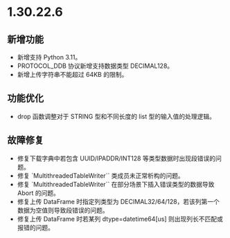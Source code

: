 # 1.30.22.6

## 新增功能

- 新增支持 Python 3.11。
- PROTOCOL_DDB 协议新增支持数据类型 DECIMAL128。
- 新增上传字符串不能超过 64KB 的限制。

## 功能优化

- drop 函数调整对于 STRING 型和不同长度的 list 型的输入值的处理逻辑。

## 故障修复

- 修复下载字典中若包含 UUID/IPADDR/INT128 等类型数据时出现段错误的问题。
- 修复 `MultithreadedTableWriter`` 类成员未正常析构的问题。
- 修复 `MultithreadedTableWriter`` 在部分场景下插入错误类型的数据导致 Abort 的问题。
- 修复上传 DataFrame 时指定列类型为 DECIMAL32/64/128，若该列第一个数据为空值则导致段错误的问题。
- 修复上传 DataFrame 时若某列 dtype=datetime64[us] 则出现列长不匹配或报错的问题。
